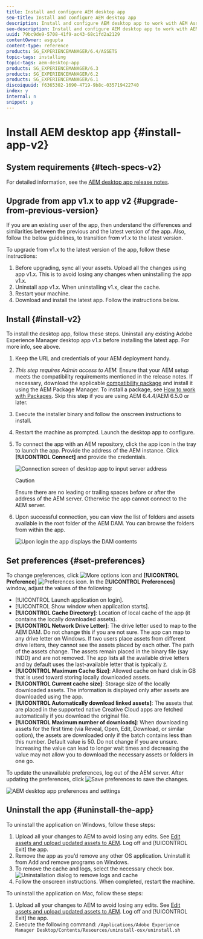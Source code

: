 ```yaml
---
title: Install and configure AEM desktop app
seo-title: Install and configure AEM desktop app
description: Install and configure AEM desktop app to work with AEM Assets servers and download the assets on your local file system.
seo-description: Install and configure AEM desktop app to work with AEM Assets servers and download the assets on your local file system.
uuid: 79bc9de9-5708-41f9-ac43-68c1fd2a2129
contentOwner: asgupta
content-type: reference
products: SG_EXPERIENCEMANAGER/6.4/ASSETS
topic-tags: installing
topic-tags: aem-desktop-app
products: SG_EXPERIENCEMANAGER/6.3
products: SG_EXPERIENCEMANAGER/6.2
products: SG_EXPERIENCEMANAGER/6.1
discoiquuid: f6365302-1690-4719-9b8c-035719422740
index: y
internal: n
snippet: y
---
```


# Install AEM desktop app {#install-app-v2}

## System requirements {#tech-specs-v2}

For detailed information, see the [AEM desktop app release notes](release-notes.md).

## Upgrade from app v1.x to app v2 {#upgrade-from-previous-version}

If you are an existing user of the app, then understand the differences and similarities between the previous and the latest version of the app. Also, follow the below guidelines, to transition from v1.x to the latest version.

To upgrade from v1.x to the latest version of the app, follow these instructions:

1. Before upgrading, sync all your assets. Upload all the changes using app v1.x. This is to avoid losing any changes when uninstalling the app v1.x.
1. Uninstall app v1.x. When uninstalling v1.x, clear the cache.
1. Restart your machine.
1. Download and install the latest app. Follow the instructions below.

## Install {#install-v2}

To install the desktop app, follow these steps. Uninstall any existing Adobe Experience Manager desktop app v1.x before installing the latest app. For more info, see above.

1. Keep the URL and credentials of your AEM deployment handy.
1. _This step requires Admin access to AEM._ Ensure that your AEM setup meets the compatibility requirements mentioned in the release notes. If necessary, download the applicable [compatibility package](https://www.adobeaemcloud.com/content/marketplace/marketplaceProxy.html?packagePath=/content/companies/public/adobe/packages/cq640/featurepack/adobe-asset-link-support) and install it using the AEM Package Manager. To install a package, see [How to work with Packages](https://helpx.adobe.com/experience-manager/6-5/sites/administering/using/package-manager.html). Skip this step if you are using AEM 6.4.4/AEM 6.5.0 or later.
1. Execute the installer binary and follow the onscreen instructions to install.
1. Restart the machine as prompted. Launch the desktop app to configure.
1. To connect the app with an AEM repository, click the app icon in the tray to launch the app. Provide the address of the AEM instance. Click **[!UICONTROL Connect]** and provide the credentials.

   ![Connection screen of desktop app to input server address](assets/connect_da2.png "Connection screen to input server address")

   >[!Caution]
   >
   >Ensure there are no leading or trailing spaces before or after the address of the AEM server. Otherwise the app cannot connect to the AEM server.

1. Upon successful connection, you can view the list of folders and assets available in the root folder of the AEM DAM. You can browse the folders from within the app.

   ![Upon login the app displays the DAM contents](assets/firstview_da2.png "Upon login the app displays the DAM contents")

## Set preferences {#set-preferences}

To change preferences, click ![More options icon](assets/do-not-localize/more_options_da2.png) and **[!UICONTROL Preference]** ![Preferences icon](assets/do-not-localize/preferences_icon_da2.png). In the **[!UICONTROL Preferences]** window, adjust the values of the following:

* [!UICONTROL Launch application on login].
* [!UICONTROL Show window when application starts].
* **[!UICONTROL Cache Directory]**: Location of local cache of the app (it contains the locally downloaded assets).
* **[!UICONTROL Network Drive Letter]**: The drive letter used to map to the AEM DAM. Do not change this if you are not sure. The app can map to any drive letter on Windows. If two users place assets from different drive letters, they cannot see the assets placed by each other. The path of the assets change. The assets remain placed in the binary file (say INDD) and are not removed. The app lists all the available drive letters and by default uses the last-available letter that is typically `Z`.
* **[!UICONTROL Maximum Cache Size]**: Allowed cache on hard disk in GB that is used toward storing locally downloaded assets.
* **[!UICONTROL Current cache size]**: Storage size of the locally downloaded assets. The information is displayed only after assets are downloaded using the app.
* **[!UICONTROL Automatically download linked assets]**: The assets that are placed in the supported native Creative Cloud apps are fetched automatically if you download the original file.
* **[!UICONTROL Maximum number of downloads]**: When downloading assets for the first time (via Reveal, Open, Edit, Download, or similar option), the assets are downloaded only if the batch contains less than this number. Default value is 50. Do not change if you are unsure. Increasing the value can lead to longer wait times and decreasing the value may not allow you to download the necessary assets or folders in one go.

To update the unavailable preferences, log out of the AEM server. After updating the preferences, click ![Save preferences](assets/do-not-localize/save_preferences_da2.png) to save the changes.

![AEM desktop app preferences and settings](assets/preferences_da2.png "Desktop app preferences")

## Uninstall the app {#uninstall-the-app}

To uninstall the application on Windows, follow these steps:

1. Upload all your changes to AEM to avoid losing any edits. See [Edit assets and upload updated assets to AEM](using.md#edit-assets-upload-updated-assets). Log off and [!UICONTROL Exit] the app.
1. Remove the app as you’d remove any other OS application. Uninstall it from Add and remove programs on Windows.
1. To remove the cache and logs, select the necessary check box.
   ![Uninstallation dialog to remove logs and cache](assets/uninstall_da2.png "Uninstallation dialog to remove logs and cache")
1. Follow the onscreen instructions. When completed, restart the machine.

To uninstall the application on Mac, follow these steps:

1. Upload all your changes to AEM to avoid losing any edits. See [Edit assets and upload updated assets to AEM](using.md#edit-assets-upload-updated-assets). Log off and [!UICONTROL Exit] the app.
1. Execute the following command:
`/Applications/Adobe Experience Manager Desktop/Contents/Resources/uninstall-osx/uninstall.sh`
